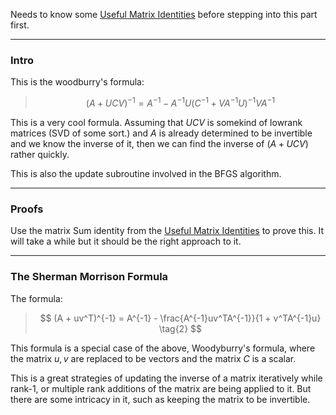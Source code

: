 Needs to know some [Useful Matrix Identities](Useful%20Matrix%20Identities.md) before stepping into this part first. 


---
### **Intro**

This is the woodburry's formula: 

> $$
> (A + UCV)^{-1} = A^{-1} - A^{-1}U(C^{-1} + VA^{-1}U)^{-1}VA^{-1}\tag{1}
> $$

This is a very cool formula. Assuming that $UCV$ is somekind of lowrank matrices (SVD of some sort.) and $A$ is already determined to be invertible and we know the inverse of it, then we can find the inverse of $(A + UCV)$ rather quickly. 

This is also the update subroutine involved in the BFGS algorithm. 


---
### **Proofs**

Use the matrix Sum identity from the [Useful Matrix Identities](Useful%20Matrix%20Identities.md) to prove this. It will take a while but it should be the right approach to it. 


---
### **The Sherman Morrison Formula**

The formula: 

> $$
> (A + uv^T)^{-1} = A^{-1} - 
> \frac{A^{-1}uv^TA^{-1}}{1 + v^TA^{-1}u}
> \tag{2}
> $$ 

This formula is a special case of the above, Woodyburry's formula, where the matrix $u,v$ are replaced to be vectors and the matrix $C$ is a scalar. 

This is a great strategies of updating the inverse of a matrix iteratively while rank-1, or multiple rank additions of the matrix are being applied to it. But there are some intricacy in it, such as keeping the matrix to be invertible. 